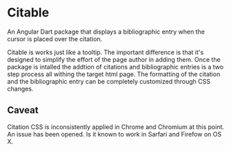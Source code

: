 # Citable
An Angular Dart package that displays a bibliographic entry when the cursor is placed over the citation.

Citable is works just like a tooltip. The important difference is that it's designed to simplify the effort of the page author in adding them. Once the package is intalled the addtion of citations and bibliographic entries is a two step process all withing the target html page. The formatting of the citation and the bibliographic entry can be completely customized through CSS changes.
## Caveat
Citation CSS is inconsistently applied in Chrome and Chromium at this point. An issue has been opened. Is it known to work in Sarfari and Firefow on OS X.
